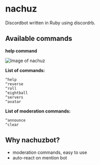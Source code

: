 # nachuz
Discordbot written in Ruby using discordrb.
## Available commands
**help command**

![Image of nachuz](https://image.prntscr.com/image/XvWilek5TyKGnw6xKxJpXQ.png)

**List of commands:**
```
^help
^reverse
^roll
^eightball
^servers
^avatar
```
**List of moderation commands:**
```
^announce
^clear
```
## Why nachuzbot?
- moderation commands, easy to use
- auto-react on mention bot
